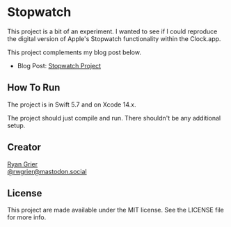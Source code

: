# Stopwatch

This project is a bit of an experiment. I wanted to see if I could reproduce the digital version of Apple's Stopwatch functionality within the Clock.app. 

This project complements my blog post below.

- Blog Post: [Stopwatch Project](https://www.ryangrier.com/stopwatch-project/)

## How To Run

The project is in Swift 5.7 and on Xcode 14.x. 

The project should just compile and run. There shouldn't be any additional setup. 

## Creator

[Ryan Grier](http://github.com/rwgrier)  
[@rwgrier@mastodon.social](https://mastodon.social/@rwgrier)

## License

This project are made available under the MIT license. See the LICENSE file for more info.